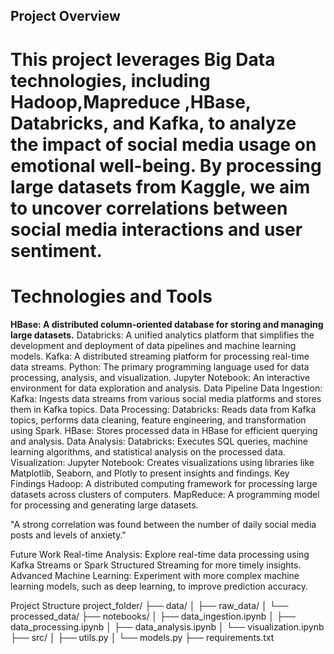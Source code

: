 ## Project Overview
# This project leverages Big Data technologies, including Hadoop,Mapreduce ,HBase, Databricks, and Kafka, to analyze the impact of social media usage on emotional well-being. By processing large datasets from Kaggle, we aim to uncover correlations between social media interactions and user sentiment.

# Technologies and Tools
**HBase: A distributed column-oriented database for storing and managing large datasets.**
Databricks: A unified analytics platform that simplifies the development and deployment of data pipelines and machine learning models.
Kafka: A distributed streaming platform for processing real-time data streams.
Python: The primary programming language used for data processing, analysis, and visualization.
Jupyter Notebook: An interactive environment for data exploration and analysis.
Data Pipeline
Data Ingestion:
Kafka: Ingests data streams from various social media platforms and stores them in Kafka topics.
Data Processing:
Databricks: Reads data from Kafka topics, performs data cleaning, feature engineering, and transformation using Spark.
HBase: Stores processed data in HBase for efficient querying and analysis.
Data Analysis:
Databricks: Executes SQL queries, machine learning algorithms, and statistical analysis on the processed data.
Visualization:
Jupyter Notebook: Creates visualizations using libraries like Matplotlib, Seaborn, and Plotly to present insights and findings.
Key Findings
Hadoop: A distributed computing framework for processing large datasets across clusters of computers.
MapReduce: A programming model for processing and generating large datasets.

"A strong correlation was found between the number of daily social media posts and levels of anxiety."

Future Work
Real-time Analysis: Explore real-time data processing using Kafka Streams or Spark Structured Streaming for more timely insights.
Advanced Machine Learning: Experiment with more complex machine learning models, such as deep learning, to improve prediction accuracy.

Project Structure
project_folder/
├── data/
│   ├── raw_data/
│   └── processed_data/
├── notebooks/
│   ├── data_ingestion.ipynb
│   ├── data_processing.ipynb
│   ├── data_analysis.ipynb
│   └── visualization.ipynb
├── src/
│   ├── utils.py
│   └── models.py
├── requirements.txt
